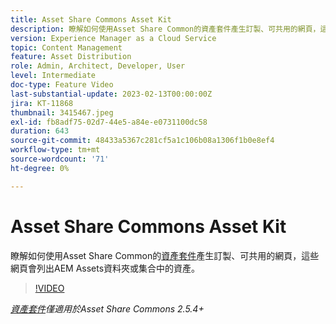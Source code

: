 ```yaml
---
title: Asset Share Commons Asset Kit
description: 瞭解如何使用Asset Share Common的資產套件產生訂製、可共用的網頁，這些網頁會列出AEM Assets資料夾或集合中的資產。
version: Experience Manager as a Cloud Service
topic: Content Management
feature: Asset Distribution
role: Admin, Architect, Developer, User
level: Intermediate
doc-type: Feature Video
last-substantial-update: 2023-02-13T00:00:00Z
jira: KT-11868
thumbnail: 3415467.jpeg
exl-id: fb8adf75-02d7-44e5-a84e-e0731100dc58
duration: 643
source-git-commit: 48433a5367c281cf5a1c106b08a1306f1b0e8ef4
workflow-type: tm+mt
source-wordcount: '71'
ht-degree: 0%

---
```


# Asset Share Commons Asset Kit

瞭解如何使用Asset Share Common的[資產套件](https://opensource.adobe.com/asset-share-commons/pages/asset-kit/overview/)產生訂製、可共用的網頁，這些網頁會列出AEM Assets資料夾或集合中的資產。

>[!VIDEO](https://video.tv.adobe.com/v/3453465?quality=12&learn=on&captions=chi_hant)

_[資產套件](https://opensource.adobe.com/asset-share-commons/pages/asset-kit/overview/)僅適用於Asset Share Commons 2.5.4+_
